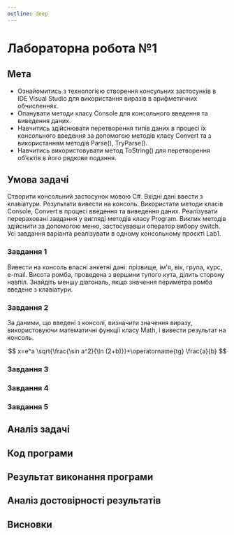 ```yaml
---
outline: deep
---
```


# Лабораторна робота №1

## Мета

- Ознайомитись з технологією створення консульних застосунків в IDE Visual
  Studio для використання виразів в арифметичних обчисленнях.
- Опанувати методи класу Console для консольного введення та виведення
  даних.
- Навчитись здійснювати перетворення типів даних в процесі їх консольного
  введення за допомогою методів класу Convert та з використанням методів
  Parse(), TryParse().
- Навчитись використовувати метод ToString() для перетворення об’єктів в
  його рядкове подання.

## Умова задачі

Створити консольний застосунок мовою C#. Вхідні дані ввести з
клавіатури. Результати вивести на консоль. Використати методи класів
Console, Convert в процесі введення та виведення даних. Реалізувати
перераховані завдання у вигляді методів класу Program. Виклик методів здійснити
за допомогою меню, застосувавши оператор вибору switch. Усі завдання варіанта
реалізувати в одному консольному проєкті Lab1.

### Завдання 1

Вивести на консоль власні анкетні дані: прізвище, ім'я, вік, група, курс,
e-mail. Висота ромба, проведена з вершини тупого кута, ділить
сторону навпіл. Знайдіть меншу діагональ, якщо значення периметра
ромба введене з клавіатури.

### Завдання 2

За даними, що введені з консолі, визначити значення виразу,
використовуючи математичні функції класу Math, і вивести результат
на консоль.

$$
x=e^a \sqrt{\frac{\sin a^2}{\ln (2+b)}}+\operatorname{tg} \frac{a}{b}
$$

### Завдання 3

### Завдання 4

### Завдання 5

## Аналіз задачі

## Код програми

## Результат виконання програми

## Аналіз достовірності результатів

## Висновки
